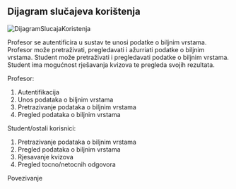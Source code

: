 ﻿## Dijagram slučajeva korištenja

![DijagramSlucajaKoristenja](https://user-images.githubusercontent.com/48434065/55754445-f838d800-5a4c-11e9-9312-4dc6aebc38b4.jpg)

Profesor se autentificira u sustav te unosi podatke o biljnim vrstama. Profesor  može pretraživati, pregledavati i ažurriati podatke o biljnim vrstama.
Student može pretraživati i pregledavati podatke o biljnim vrstama.
Student ima mogućnost rješavanja kvizova te pregleda svojih rezultata.

Profesor:
1. Autentifikacija
2. Unos podataka o biljnim vrstama
3. Pretrazivanje podataka o biljnim vrstama
4. Pregled podataka o biljnim vrstama

Student/ostali korisnici:
1. Pretrazivanje podataka o biljnim vrstama
2. Pregled podataka o biljnim vrstama
3. Rjesavanje kvizova
4. Pregled tocno/netocnih odgovora

Povezivanje